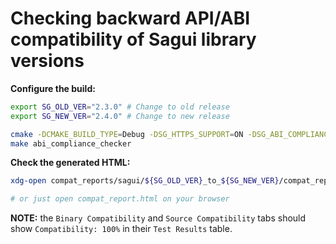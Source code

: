 # Checking backward API/ABI compatibility of Sagui library versions

**Configure the build:**

```bash
export SG_OLD_VER="2.3.0" # Change to old release
export SG_NEW_VER="2.4.0" # Change to new release

cmake -DCMAKE_BUILD_TYPE=Debug -DSG_HTTPS_SUPPORT=ON -DSG_ABI_COMPLIANCE_CHECKER=ON -DSG_OLD_LIB_DIR=$HOME/libsagui-${SG_OLD_VER} -DSG_OLD_LIB_VERSION=${SG_OLD_VER} ..
make abi_compliance_checker
```

**Check the generated HTML:**

```bash
xdg-open compat_reports/sagui/${SG_OLD_VER}_to_${SG_NEW_VER}/compat_report.html

# or just open compat_report.html on your browser
```

**NOTE:** the `Binary Compatibility` and `Source Compatibility` tabs should show `Compatibility: 100%` in their `Test Results` table.